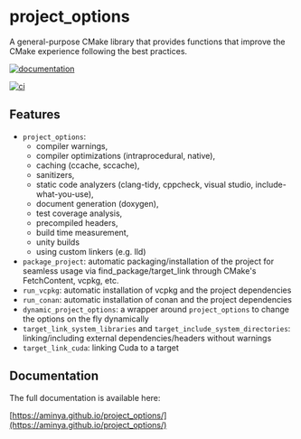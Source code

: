 # project_options

A general-purpose CMake library that provides functions that improve the CMake experience following the best practices.

[![documentation](https://img.shields.io/badge/documentation-blue?style=flat&logo=docs.rs&link=https://aminya.github.io/project_options/)](https://aminya.github.io/project_options/)

[![ci](https://github.com/aminya/project_options/actions/workflows/ci.yml/badge.svg)](https://github.com/aminya/project_options/actions/workflows/ci.yml)

## Features

- `project_options`:
  - compiler warnings,
  - compiler optimizations (intraprocedural, native),
  - caching (ccache, sccache),
  - sanitizers,
  - static code analyzers (clang-tidy, cppcheck, visual studio, include-what-you-use),
  - document generation (doxygen),
  - test coverage analysis,
  - precompiled headers,
  - build time measurement,
  - unity builds
  - using custom linkers (e.g. lld)
- `package_project`: automatic packaging/installation of the project for seamless usage via find_package/target_link through CMake's FetchContent, vcpkg, etc.
- `run_vcpkg`: automatic installation of vcpkg and the project dependencies
- `run_conan`: automatic installation of conan and the project dependencies
- `dynamic_project_options`: a wrapper around `project_options` to change the options on the fly dynamically
- `target_link_system_libraries` and `target_include_system_directories`: linking/including external dependencies/headers without warnings
- `target_link_cuda`: linking Cuda to a target

## Documentation

The full documentation is available here:

[https://aminya.github.io/project_options/](https://aminya.github.io/project_options/)
